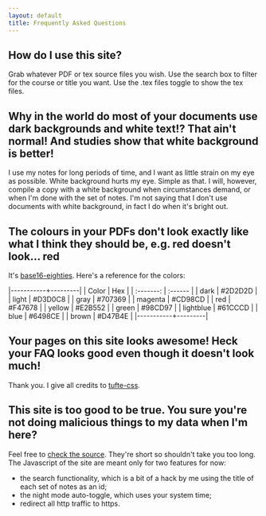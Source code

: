 ```yaml
---
layout: default
title: Frequently Asked Questions
---
```


## How do I use this site?

  Grab whatever PDF or tex source files you wish. Use the search box to filter for the course or title you want. Use the .tex files toggle to show the tex files.

## Why in the world do most of your documents use dark backgrounds and white text!? That ain't normal! And studies show that white background is better!

  I use my notes for long periods of time, and I want as little strain on my eye as possible. White background hurts my eye. Simple as that. I will, however, compile a copy with a white background when circumstances demand, or when I'm done with the set of notes. I'm not saying that I don't use documents with white background, in fact I do when it's bright out.

## The colours in your PDFs don't look exactly like what I think they should be, e.g. red doesn't look... red

  It's [base16-eighties](https://github.com/chriskempson/base16). Here's a reference for the colors:
  
  |-----------+---------|
  | Color     | Hex     |
  | :-------: | :------ |
  | dark      | #2D2D2D |
  | light     | #D3D0C8 |
  | gray      | #707369 |
  | magenta   | #CD98CD |
  | red       | #F47678 |
  | yellow    | #E2B552 |
  | green     | #98CD97 |
  | lightblue | #61CCCD |
  | blue      | #6498CE |
  | brown     | #D47B4E |
  |-----------+---------|

## Your pages on this site looks awesome! Heck your FAQ looks good even though it doesn't look much!

  Thank you. I give all credits to [tufte-css](https://edwardtufte.github.io/tufte-css/).

## This site is too good to be true. You sure you're not doing malicious things to my data when I'm here?

  Feel free to [check the source](https://gitlab.com/japorized/TeX_notes). They're short so shouldn't take you too long. The Javascript of the site are meant only for two features for now:

  - the search functionality, which is a bit of a hack by me using the title of each set of notes as an id;
  - the night mode auto-toggle, which uses your system time;
  - redirect all http traffic to https.
